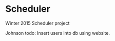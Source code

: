 # Scheduler
Winter 2015 Scheduler project

Johnson todo: Insert users into db using website.
	      
